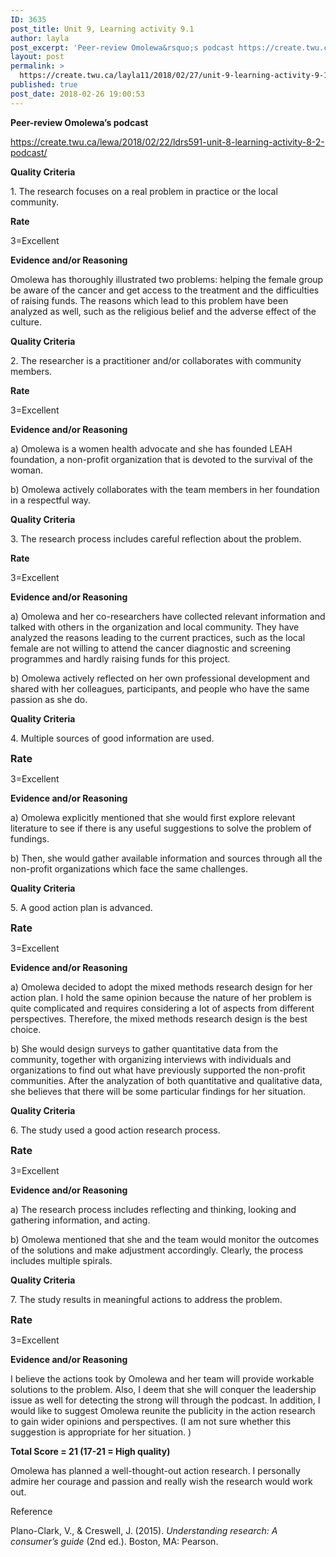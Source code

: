 ```yaml
---
ID: 3635
post_title: Unit 9, Learning activity 9.1
author: layla
post_excerpt: 'Peer-review Omolewa&rsquo;s podcast https://create.twu.ca/lewa/2018/02/22/ldrs591-unit-8-learning-activity-8-2-podcast/ Quality Criteria 1. The research focuses on a real problem in practice or the local community. Rate 3=Excellent Evidence and/or Reasoning Omolewa has thoroughly illustrated two problems: helping the female group be aware of the cancer and get access to the treatment and the difficulties of raising funds. The reasons which &hellip; <p><a href="https://create.twu.ca/layla11/2018/02/27/unit-9-learning-activity-9-1/">Continue reading<span> "Unit 9, Learning activity 9.1"</span></a></p>'
layout: post
permalink: >
  https://create.twu.ca/layla11/2018/02/27/unit-9-learning-activity-9-1/
published: true
post_date: 2018-02-26 19:00:53
---
```

<p><strong>Peer-review Omolewa’s podcast</strong></p>
<p><a href="https://create.twu.ca/lewa/2018/02/22/ldrs591-unit-8-learning-activity-8-2-podcast/">https://create.twu.ca/lewa/2018/02/22/ldrs591-unit-8-learning-activity-8-2-podcast/</a></p>
<p><strong>Quality Criteria</strong></p>
<p>1. The research focuses on a real problem in practice or the local community.</p>
<p><strong>Rate</strong></p>
<p>3=Excellent</p>
<p><strong>Evidence and/or Reasoning</strong></p>
<p>Omolewa has thoroughly illustrated two problems: helping the female group be aware of the cancer and get access to the treatment and the difficulties of raising funds. The reasons which lead to this problem have been analyzed as well, such as the religious belief and the adverse effect of the culture.</p>
<p><strong>Quality Criteria</strong></p>
<p>2. The researcher is a practitioner and/or collaborates with community members.</p>
<p><strong>Rate</strong></p>
<p>3=Excellent</p>
<p><strong>Evidence and/or Reasoning</strong></p>
<p>a) Omolewa is a women health advocate and she has founded LEAH foundation, a non-profit organization that is devoted to the survival of the woman.</p>
<p>b) Omolewa actively collaborates with the team members in her foundation in a respectful way.</p>
<p><strong>Quality Criteria</strong></p>
<p>3. The research process includes careful reflection about the problem.</p>
<p><strong>Rate</strong></p>
<p>3=Excellent</p>
<p><strong>Evidence and/or Reasoning</strong></p>
<p>a) Omolewa and her co-researchers have collected relevant information and talked with others in the organization and local community. They have analyzed the reasons leading to the current practices, such as the local female are not willing to attend the cancer diagnostic and screening programmes and hardly raising funds for this project.</p>
<p>b) Omolewa actively reflected on her own professional development and shared with her colleagues, participants, and people who have the same passion as she do.</p>
<p><strong>Quality Criteria</strong></p>
<p>4. Multiple sources of good information are used.</p>
<p><strong style="font-size: 1rem">Rate</strong></p>
<p>3=Excellent</p>
<p><strong>Evidence and/or Reasoning</strong></p>
<p>a) Omolewa explicitly mentioned that she would first explore relevant literature to see if there is any useful suggestions to solve the problem of fundings.</p>
<p>b) Then, she would gather available information and sources through all the non-profit organizations which face the same challenges.</p>
<p><strong>Quality Criteria</strong></p>
<p>5. A good action plan is advanced.</p>
<p><strong style="font-size: 1rem">Rate</strong></p>
<p>3=Excellent</p>
<p><strong>Evidence and/or Reasoning</strong></p>
<p>a) Omolewa decided to adopt the mixed methods research design for her action plan. I hold the same opinion because the nature of her problem is quite complicated and requires considering a lot of aspects from different perspectives. Therefore, the mixed methods research design is the best choice.</p>
<p>b) She would design surveys to gather quantitative data from the community, together with organizing interviews with individuals and organizations to find out what have previously supported the non-profit communities. After the analyzation of both quantitative and qualitative data, she believes that there will be some particular findings for her situation.</p>
<p><strong>Quality Criteria</strong></p>
<p>6. The study used a good action research process.</p>
<p><strong style="font-size: 1rem">Rate</strong></p>
<p>3=Excellent</p>
<p><strong>Evidence and/or Reasoning</strong></p>
<p>a) The research process includes reflecting and thinking, looking and gathering information, and acting.</p>
<p>b) Omolewa mentioned that she and the team would monitor the outcomes of the solutions and make adjustment accordingly. Clearly, the process includes multiple spirals.</p>
<p><strong>Quality Criteria</strong></p>
<p>7. The study results in meaningful actions to address the problem.</p>
<p><strong style="font-size: 1rem">Rate</strong></p>
<p>3=Excellent</p>
<p><strong>Evidence and/or Reasoning</strong></p>
<p>I believe the actions took by Omolewa and her team will provide workable solutions to the problem. Also, I deem that she will conquer the leadership issue as well for detecting the strong will through the podcast. In addition, I would like to suggest Omolewa reunite the publicity in the action research to gain wider opinions and perspectives. (I am not sure whether this suggestion is appropriate for her situation. )</p>
<p><strong>Total Score = 21 (17-21 = High quality)</strong></p>
<p>Omolewa has planned a well-thought-out action research. I personally admire her courage and passion and really wish the research would work out.</p>
<p class="p1">Reference</p>
<p>Plano-Clark, V., &amp; Creswell, J. (2015). <em>Understanding research: A consumer’s guide</em> (2nd ed.). Boston, MA: Pearson.</p>